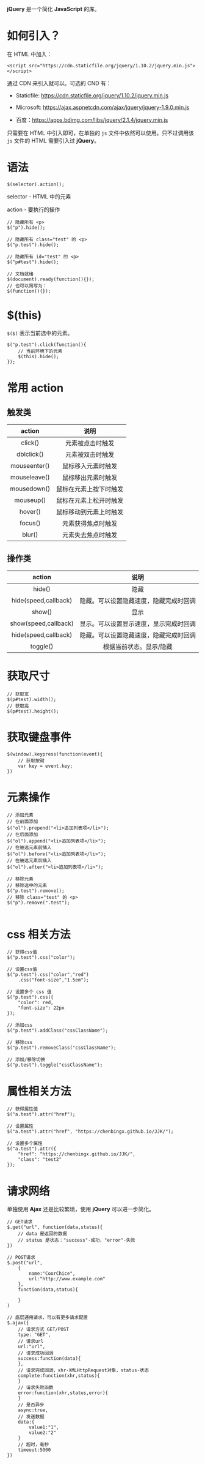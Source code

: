 **jQuery** 是一个简化 **JavaScript** 的库。

# 如何引入？

在 HTML 中加入：

```
<script src="https://cdn.staticfile.org/jquery/1.10.2/jquery.min.js"></script>
```

通过 CDN 来引入就可以。可选的 CND 有：

- Staticfile: https://cdn.staticfile.org/jquery/1.10.2/jquery.min.js

- Microsoft: https://ajax.aspnetcdn.com/ajax/jquery/jquery-1.9.0.min.js

- 百度：https://apps.bdimg.com/libs/jquery/2.1.4/jquery.min.js


只需要在 HTML 中引入即可，在单独的 `js` 文件中依然可以使用。只不过调用该 `js` 文件的 HTML 需要引入过 **jQuery**。

# 语法

```
$(selector).action();
```

selector - HTML 中的元素

action - 要执行的操作

```
// 隐藏所有 <p>
$("p").hide();

// 隐藏所有 class="test" 的 <p>
$("p.test").hide();

// 隐藏所有 id="test" 的 <p>
$("p#test").hide();

// 文档就绪
$(document).ready(function(){});
// 也可以简写为：
$(function(){});
```

# $(this)

`$($)` 表示当前选中的元素。

```
$("p.test").click(function(){
    // 当前环境下的元素
    $(this).hide();
});
```

# 常用 action

## 触发类

|action|说明|
|:--:|:--:|
|click()|元素被点击时触发|
|dblclick()|元素被双击时触发|
|mouseenter()|鼠标移入元素时触发|
|mouseleave()|鼠标移出元素时触发|
|mousedown()|鼠标在元素上按下时触发|
|mouseup()|鼠标在元素上松开时触发|
|hover()|鼠标移动到元素上时触发|
|focus()|元素获得焦点时触发|
|blur()|元素失去焦点时触发|

## 操作类

|action|说明|
|:--:|:--:|
|hide()|隐藏|
|hide(speed,callback)|隐藏。可以设置隐藏速度，隐藏完成时回调|
|show()|显示|
|show(speed,callback)|显示。可以设置显示速度，显示完成时回调|
|hide(speed,callback)|隐藏。可以设置隐藏速度，隐藏完成时回调|
|toggle()|根据当前状态。显示/隐藏|


# 获取尺寸

```
// 获取宽
$(p#test).width();
// 获取高
$(p#test).height();
```


# 获取键盘事件

```
$(window).keypress(function(event){
    // 获取按键
    var key = event.key;
})
```

# 元素操作

```
// 添加元素
// 在前面添加
$("ol").prepend("<li>追加列表项</li>");
// 在后面添加
$("ol").append("<li>追加列表项</li>");
// 在被选元素前插入
$("ol").before("<li>追加列表项</li>");
// 在被选元素后插入
$("ol").after("<li>追加列表项</li>");

// 移除元素
// 移除选中的元素
$("p.test").remove();
// 移除 class="test" 的 <p>
$("p").remove(".test");


```


# css 相关方法

```
// 获得css值
$("p.test").css("color");

// 设置css值
$("p.test").css("color","red")
    .css("font-size","1.5em");

// 设置多个 css 值
$("p.test").css({
    "color": red,
    "font-size": 22px
});

// 添加css
$("p.test").addClass("cssClassName");

// 移除css
$("p.test").removeClass("cssClassName");

// 添加/移除切换
$("p.test").toggle("cssClassName");
```



# 属性相关方法

```
// 获得属性值
$("a.test").attr("href");

// 设置属性
$("a.test").attr("href", "https://chenbingx.github.io/JJK/");

// 设置多个属性
$("a.test").attr({
    "href": "https://chenbingx.github.io/JJK/",
    "class": "test2"
});
```

# 请求网络

单独使用 **Ajax** 还是比较繁琐，使用 **jQuery** 可以进一步简化。

```
// GET请求
$.get("url", function(data,status){
    // data 是返回的数据
    // status 是状态："success"-成功，"error"-失败
})

// POST请求
$.post("url",
    {
        name:"CoorChice",
        url:"http://www.example.com"
    },
    function(data,status){

    }
)

// 底层通用请求，可以有更多请求配置
$.ajax({
    // 请求方式 GET/POST
    type: "GET",
    // 请求url
    url:"url",
    // 请求成功回调
    success:function(data){
    },
    // 请求完成回调，xhr-XMLHttpRequest对象，status-状态
    complete:function(xhr,status){
    }
    // 请求失败函数
    error:function(xhr,status,error){
    }
    // 是否异步
    async:true,
    // 发送数据
    data:{
        value1:"1",
        value2:"2"
    }
    // 超时，毫秒
    timeout:5000
})
```